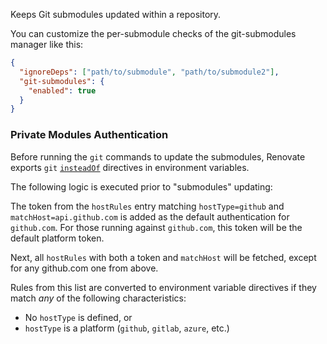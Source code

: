 Keeps Git submodules updated within a repository.

You can customize the per-submodule checks of the git-submodules manager like this:

```json
{
  "ignoreDeps": ["path/to/submodule", "path/to/submodule2"],
  "git-submodules": {
    "enabled": true
  }
}
```

### Private Modules Authentication

Before running the `git` commands to update the submodules, Renovate exports `git` [`insteadOf`](https://git-scm.com/docs/git-config#Documentation/git-config.txt-urlltbasegtinsteadOf) directives in environment variables.

The following logic is executed prior to "submodules" updating:

The token from the `hostRules` entry matching `hostType=github` and `matchHost=api.github.com` is added as the default authentication for `github.com`.
For those running against `github.com`, this token will be the default platform token.

Next, all `hostRules` with both a token and `matchHost` will be fetched, except for any github.com one from above.

Rules from this list are converted to environment variable directives if they match _any_ of the following characteristics:

- No `hostType` is defined, or
- `hostType` is a platform (`github`, `gitlab`, `azure`, etc.)
